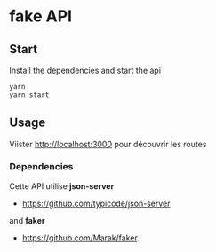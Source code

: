 # fake API 

## Start

Install the dependencies and start the api

```javascript
yarn
yarn start
```

## Usage

Viister [http://localhost:3000](http://localhost:3000) pour découvrir les routes

### Dependencies

Cette API utilise **json-server** 
* https://github.com/typicode/json-server

and **faker** 

* https://github.com/Marak/faker.
